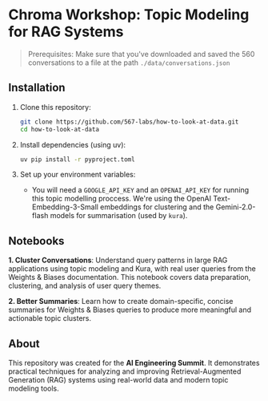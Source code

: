 # Chroma Workshop: Topic Modeling for RAG Systems

> Prerequisites: Make sure that you've downloaded and saved the 560 conversations to a file at the path `./data/conversations.json`

## Installation

1. Clone this repository:

   ```bash
   git clone https://github.com/567-labs/how-to-look-at-data.git
   cd how-to-look-at-data
   ```

2. Install dependencies (using uv):

   ```bash
   uv pip install -r pyproject.toml
   ```

3. Set up your environment variables:
   - You will need a `GOOGLE_API_KEY` and an `OPENAI_API_KEY` for running this topic modelling proccess. We're using the OpenAI Text-Embedding-3-Small embeddings for clustering and the Gemini-2.0-flash models for summarisation (used by `kura`).

## Notebooks

**1. Cluster Conversations**: Understand query patterns in large RAG applications using topic modeling and Kura, with real user queries from the Weights & Biases documentation. This notebook covers data preparation, clustering, and analysis of user query themes.

**2. Better Summaries**: Learn how to create domain-specific, concise summaries for Weights & Biases queries to produce more meaningful and actionable topic clusters.

## About

This repository was created for the **AI Engineering Summit**. It demonstrates practical techniques for analyzing and improving Retrieval-Augmented Generation (RAG) systems using real-world data and modern topic modeling tools.
